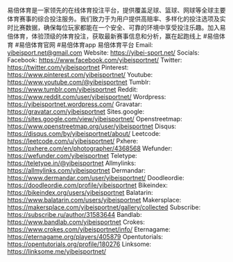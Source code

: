 易倍体育是一家领先的在线体育投注平台，提供覆盖足球、篮球、网球等全球主要体育赛事的综合投注服务。我们致力于为用户提供高赔率、多样化的投注选项及实时比赛数据，确保每位玩家都能在一个安全、可靠的环境中享受投注乐趣。加入易倍体育，体验顶级的体育投注，获取最新赛事信息和分析，赢在起跑线上
#易倍体育  #易倍体育官网  #易倍体育app 易倍体育平台
Email: yibeisport.net@gmail.com
Website: <a href="https://yibei-sport.net/">https://yibei-sport.net/</a>
Socials:
Facebook: <a href="https://www.facebook.com/yibeisportnet/">https://www.facebook.com/yibeisportnet/</a>
Twitter: <a href="https://twitter.com/yibeisportnet">https://twitter.com/yibeisportnet</a>
Pinterest: <a href="https://www.pinterest.com/yibeisportnet/">https://www.pinterest.com/yibeisportnet/</a>
Youtube: <a href="https://www.youtube.com/@yibeisportnet">https://www.youtube.com/@yibeisportnet</a>
Tumblr: <a href="https://www.tumblr.com/yibeisportnet">https://www.tumblr.com/yibeisportnet</a>
Reddit: <a href="https://www.reddit.com/user/yibeisportnet/">https://www.reddit.com/user/yibeisportnet/</a>
Wordpress: <a href="https://yibeisportnet.wordpress.com/">https://yibeisportnet.wordpress.com/</a>
Gravatar: <a href="https://gravatar.com/yibeisportnet">https://gravatar.com/yibeisportnet</a>
Sites.google: <a href="https://sites.google.com/view/yibeisportnet/">https://sites.google.com/view/yibeisportnet/</a>
Openstreetmap: <a href="https://www.openstreetmap.org/user/yibeisportnet">https://www.openstreetmap.org/user/yibeisportnet</a>
Disqus: <a href="https://disqus.com/by/yibeisportnet/about/">https://disqus.com/by/yibeisportnet/about/</a>
Leetcode: <a href="https://leetcode.com/u/yibeisportnet/">https://leetcode.com/u/yibeisportnet/</a>
Pxhere: <a href="https://pxhere.com/en/photographer/4368568">https://pxhere.com/en/photographer/4368568</a>
Wefunder: <a href="https://wefunder.com/yibeisportnet">https://wefunder.com/yibeisportnet</a>
Teletype: <a href="https://teletype.in/@yibeisportnet">https://teletype.in/@yibeisportnet</a>
Allmylinks: <a href="https://allmylinks.com/yibeisportnet">https://allmylinks.com/yibeisportnet</a>
Dermandar: <a href="https://www.dermandar.com/user/yibeisportnet/">https://www.dermandar.com/user/yibeisportnet/</a>
Doodleordie: <a href="https://doodleordie.com/profile/yibeisportnet">https://doodleordie.com/profile/yibeisportnet</a>
Bikeindex: <a href="https://bikeindex.org/users/yibeisportnet">https://bikeindex.org/users/yibeisportnet</a>
Balatarin: <a href="https://www.balatarin.com/users/yibeisportnet">https://www.balatarin.com/users/yibeisportnet</a>
Makersplace: <a href="https://makersplace.com/yibeisportnet/gallery/collected">https://makersplace.com/yibeisportnet/gallery/collected</a>
Subscribe: <a href="https://subscribe.ru/author/31583644">https://subscribe.ru/author/31583644</a>
Bandlab: <a href="https://www.bandlab.com/yibeisportnet">https://www.bandlab.com/yibeisportnet</a>
Crokes: <a href="https://www.crokes.com/yibeisportnet/info/">https://www.crokes.com/yibeisportnet/info/</a>
Eternagame: <a href="https://eternagame.org/players/405879">https://eternagame.org/players/405879</a>
Opentutorials: <a href="https://opentutorials.org/profile/180276">https://opentutorials.org/profile/180276</a>
Linksome: <a href="https://linksome.me/yibeisportnet/">https://linksome.me/yibeisportnet/</a>
